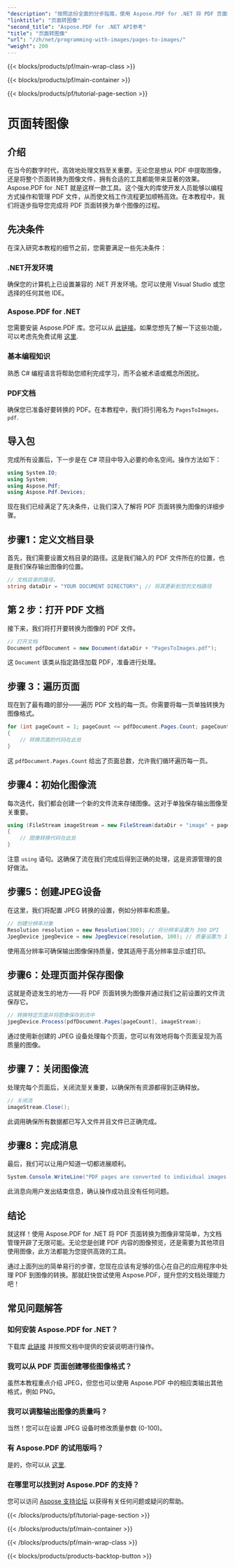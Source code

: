 ```yaml
---
"description": "按照这份全面的分步指南，使用 Aspose.PDF for .NET 将 PDF 页面快速转换为高质量图像。"
"linktitle": "页面转图像"
"second_title": "Aspose.PDF for .NET API参考"
"title": "页面转图像"
"url": "/zh/net/programming-with-images/pages-to-images/"
"weight": 200
---
```


{{< blocks/products/pf/main-wrap-class >}}

{{< blocks/products/pf/main-container >}}

{{< blocks/products/pf/tutorial-page-section >}}

# 页面转图像

## 介绍

在当今的数字时代，高效地处理文档至关重要。无论您是想从 PDF 中提取图像，还是将整个页面转换为图像文件，拥有合适的工具都能带来显著的效果。Aspose.PDF for .NET 就是这样一款工具。这个强大的库使开发人员能够以编程方式操作和管理 PDF 文件，从而使文档工作流程更加顺畅高效。在本教程中，我们将逐步指导您完成将 PDF 页面转换为单个图像的过程。

## 先决条件

在深入研究本教程的细节之前，您需要满足一些先决条件：

### .NET开发环境

确保您的计算机上已设置兼容的 .NET 开发环境。您可以使用 Visual Studio 或您选择的任何其他 IDE。

### Aspose.PDF for .NET

您需要安装 Aspose.PDF 库。您可以从 [此链接](https://releases.aspose.com/pdf/net/)。如果您想先了解一下这些功能，可以考虑先免费试用 [这里](https://releases。aspose.com/).

### 基本编程知识

熟悉 C# 编程语言将帮助您顺利完成学习，而不会被术语或概念所困扰。

### PDF文档

确保您已准备好要转换的 PDF。在本教程中，我们将引用名为 `PagesToImages。pdf`.

## 导入包

完成所有设置后，下一步是在 C# 项目中导入必要的命名空间。操作方法如下：

```csharp
using System.IO;
using System;
using Aspose.Pdf;
using Aspose.Pdf.Devices;
```

现在我们已经满足了先决条件，让我们深入了解将 PDF 页面转换为图像的详细步骤。

## 步骤1：定义文档目录

首先，我们需要设置文档目录的路径。这是我们输入的 PDF 文件所在的位置，也是我们保存输出图像的位置。

```csharp
// 文档目录的路径。
string dataDir = "YOUR DOCUMENT DIRECTORY"; // 将其更新到您的文档路径
```

## 第 2 步：打开 PDF 文档

接下来，我们将打开要转换为图像的 PDF 文件。

```csharp
// 打开文档
Document pdfDocument = new Document(dataDir + "PagesToImages.pdf");
```

这 `Document` 该类从指定路径加载 PDF，准备进行处理。

## 步骤 3：遍历页面

现在到了最有趣的部分——遍历 PDF 文档的每一页。你需要将每一页单独转换为图像格式。

```csharp
for (int pageCount = 1; pageCount <= pdfDocument.Pages.Count; pageCount++)
{
    // 转换页面的代码在此处
}
```

这 `pdfDocument.Pages.Count` 给出了页面总数，允许我们循环遍历每一页。

## 步骤4：初始化图像流

每次迭代，我们都会创建一个新的文件流来存储图像。这对于单独保存输出图像至关重要。

```csharp
using (FileStream imageStream = new FileStream(dataDir + "image" + pageCount + "_out" + ".jpg", FileMode.Create))
{
    // 图像转换代码在此处
}
```

注意 `using` 语句。这确保了流在我们完成后得到正确的处理，这是资源管理的良好做法。

## 步骤5：创建JPEG设备

在这里，我们将配置 JPEG 转换的设置，例如分辨率和质量。

```csharp
// 创建分辨率对象
Resolution resolution = new Resolution(300); // 将分辨率设置为 300 DPI
JpegDevice jpegDevice = new JpegDevice(resolution, 100); // 质量设置为 100
```

使用高分辨率可确保输出图像保持质量，使其适用于高分辨率显示或打印。

## 步骤6：处理页面并保存图像

这就是奇迹发生的地方——将 PDF 页面转换为图像并通过我们之前设置的文件流保存它。

```csharp
// 转换特定页面并将图像保存到流中
jpegDevice.Process(pdfDocument.Pages[pageCount], imageStream);
```

通过使用新创建的 JPEG 设备处理每个页面，您可以有效地将每个页面呈现为高质量的图像。

## 步骤 7：关闭图像流

处理完每个页面后，关闭流至关重要，以确保所有资源都得到正确释放。

```csharp
// 关闭流
imageStream.Close();
```

此调用确保所有数据都已写入文件并且文件已正确完成。

## 步骤8：完成消息

最后，我们可以让用户知道一切都进展顺利。

```csharp
System.Console.WriteLine("PDF pages are converted to individual images successfully!");
```

此消息向用户发出结束信息，确认操作成功且没有任何问题。

## 结论

就这样！使用 Aspose.PDF for .NET 将 PDF 页面转换为图像非常简单，为文档管理开辟了无限可能。无论您是创建 PDF 内容的图像预览，还是需要为其他项目使用图像，此方法都能为您提供高效的工具。

通过上面列出的简单易行的步骤，您现在应该有足够的信心在自己的应用程序中处理 PDF 到图像的转换。那就赶快尝试使用 Aspose.PDF，提升您的文档处理能力吧！

## 常见问题解答

### 如何安装 Aspose.PDF for .NET？
下载库 [此链接](https://releases.aspose.com/pdf/net/) 并按照文档中提供的安装说明进行操作。

### 我可以从 PDF 页面创建哪些图像格式？
虽然本教程重点介绍 JPEG，但您也可以使用 Aspose.PDF 中的相应类输出其他格式，例如 PNG。

### 我可以调整输出图像的质量吗？
当然！您可以在设置 JPEG 设备时修改质量参数 (0-100)。

### 有 Aspose.PDF 的试用版吗？
是的，你可以从 [这里](https://releases。aspose.com/).

### 在哪里可以找到对 Aspose.PDF 的支持？
您可以访问 [Aspose 支持论坛](https://forum.aspose.com/c/pdf/10) 以获得有关任何问题或疑问的帮助。

{{< /blocks/products/pf/tutorial-page-section >}}

{{< /blocks/products/pf/main-container >}}

{{< /blocks/products/pf/main-wrap-class >}}

{{< blocks/products/products-backtop-button >}}